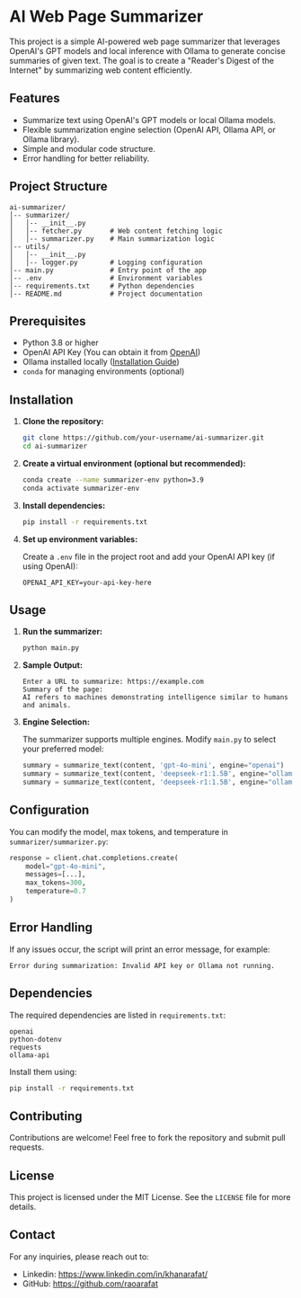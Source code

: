 # AI Web Page Summarizer

This project is a simple AI-powered web page summarizer that leverages OpenAI's GPT models and local inference with Ollama to generate concise summaries of given text. The goal is to create a "Reader's Digest of the Internet" by summarizing web content efficiently.

## Features

- Summarize text using OpenAI's GPT models or local Ollama models.
- Flexible summarization engine selection (OpenAI API, Ollama API, or Ollama library).
- Simple and modular code structure.
- Error handling for better reliability.

## Project Structure

```
ai-summarizer/
│-- summarizer/
│   │-- __init__.py
│   │-- fetcher.py       # Web content fetching logic
│   │-- summarizer.py    # Main summarization logic
│-- utils/
│   │-- __init__.py
│   │-- logger.py        # Logging configuration
│-- main.py              # Entry point of the app
│-- .env                 # Environment variables
│-- requirements.txt     # Python dependencies
│-- README.md            # Project documentation
```

## Prerequisites

- Python 3.8 or higher
- OpenAI API Key (You can obtain it from [OpenAI](https://platform.openai.com/signup))
- Ollama installed locally ([Installation Guide](https://ollama.ai))
- `conda` for managing environments (optional)

## Installation

1. **Clone the repository:**

   ```bash
   git clone https://github.com/your-username/ai-summarizer.git
   cd ai-summarizer
   ```

2. **Create a virtual environment (optional but recommended):**

   ```bash
   conda create --name summarizer-env python=3.9
   conda activate summarizer-env
   ```

3. **Install dependencies:**

   ```bash
   pip install -r requirements.txt
   ```

4. **Set up environment variables:**

   Create a `.env` file in the project root and add your OpenAI API key (if using OpenAI):

   ```env
   OPENAI_API_KEY=your-api-key-here
   ```

## Usage

1. **Run the summarizer:**

   ```bash
   python main.py
   ```

2. **Sample Output:**

   ```shell
   Enter a URL to summarize: https://example.com
   Summary of the page:
   AI refers to machines demonstrating intelligence similar to humans and animals.
   ```

3. **Engine Selection:**

   The summarizer supports multiple engines. Modify `main.py` to select your preferred model:

   ```python
   summary = summarize_text(content, 'gpt-4o-mini', engine="openai")
   summary = summarize_text(content, 'deepseek-r1:1.5B', engine="ollama-api")
   summary = summarize_text(content, 'deepseek-r1:1.5B', engine="ollama-lib")
   ```

## Configuration

You can modify the model, max tokens, and temperature in `summarizer/summarizer.py`:

```python
response = client.chat.completions.create(
    model="gpt-4o-mini",
    messages=[...],
    max_tokens=300,
    temperature=0.7
)
```

## Error Handling

If any issues occur, the script will print an error message, for example:

```
Error during summarization: Invalid API key or Ollama not running.
```

## Dependencies

The required dependencies are listed in `requirements.txt`:

```
openai
python-dotenv
requests
ollama-api
```

Install them using:

```bash
pip install -r requirements.txt
```

## Contributing

Contributions are welcome! Feel free to fork the repository and submit pull requests.

## License

This project is licensed under the MIT License. See the `LICENSE` file for more details.

## Contact

For any inquiries, please reach out to:

- Linkedin: https://www.linkedin.com/in/khanarafat/
- GitHub: https://github.com/raoarafat
